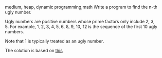 medium, heap, dynamic programming,math
Write a program to find the n-th ugly number.

Ugly numbers are positive numbers whose prime factors only include 2, 3, 5. For example, 1, 2, 3, 4, 5, 6, 8, 9, 10, 12 is the sequence of the first 10 ugly numbers.

Note that 1 is typically treated as an ugly number.

The solution is based on [this](https://discuss.leetcode.com/topic/21882/my-16ms-c-dp-solution-with-short-explanation)
